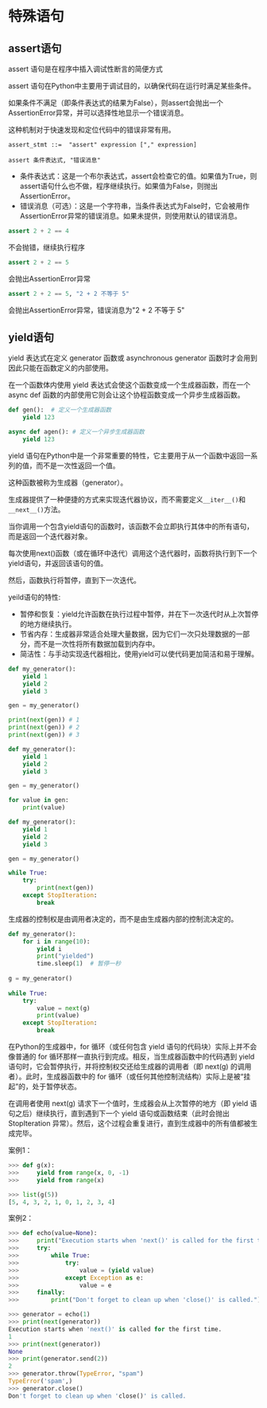 # 特殊语句

## assert语句

assert 语句是在程序中插入调试性断言的简便方式

assert 语句在Python中主要用于调试目的，以确保代码在运行时满足某些条件。

如果条件不满足（即条件表达式的结果为False），则assert会抛出一个AssertionError异常，并可以选择性地显示一个错误消息。

这种机制对于快速发现和定位代码中的错误非常有用。

```
assert_stmt ::=  "assert" expression ["," expression]

assert 条件表达式, "错误消息"
```

* 条件表达式：这是一个布尔表达式，assert会检查它的值。如果值为True，则assert语句什么也不做，程序继续执行。如果值为False，则抛出AssertionError。
* 错误消息（可选）：这是一个字符串，当条件表达式为False时，它会被用作AssertionError异常的错误消息。如果未提供，则使用默认的错误消息。


```python
assert 2 + 2 == 4
```

不会抛错，继续执行程序

```python
assert 2 + 2 == 5
```

会抛出AssertionError异常

```python
assert 2 + 2 == 5, "2 + 2 不等于 5"
```

会抛出AssertionError异常，错误消息为"2 + 2 不等于 5"


## yield语句

yield 表达式在定义 generator 函数或 asynchronous generator 函数时才会用到因此只能在函数定义的内部使用。

在一个函数体内使用 yield 表达式会使这个函数变成一个生成器函数，而在一个 async def 函数的内部使用它则会让这个协程函数变成一个异步生成器函数。

```python
def gen():  # 定义一个生成器函数
    yield 123

async def agen(): # 定义一个异步生成器函数
    yield 123
```

yield 语句在Python中是一个非常重要的特性，它主要用于从一个函数中返回一系列的值，而不是一次性返回一个值。

这种函数被称为生成器（generator）。

生成器提供了一种便捷的方式来实现迭代器协议，而不需要定义`__iter__()`和`__next__()`方法。

当你调用一个包含yield语句的函数时，该函数不会立即执行其体中的所有语句，而是返回一个迭代器对象。

每次使用next()函数（或在循环中迭代）调用这个迭代器时，函数将执行到下一个yield语句，并返回该语句的值。

然后，函数执行将暂停，直到下一次迭代。

yeild语句的特性:
* 暂停和恢复：yield允许函数在执行过程中暂停，并在下一次迭代时从上次暂停的地方继续执行。
* 节省内存：生成器非常适合处理大量数据，因为它们一次只处理数据的一部分，而不是一次性将所有数据加载到内存中。
* 简洁性：与手动实现迭代器相比，使用yield可以使代码更加简洁和易于理解。

```python
def my_generator():  
    yield 1  
    yield 2  
    yield 3  

gen = my_generator()

print(next(gen)) # 1
print(next(gen)) # 2
print(next(gen)) # 3
```

```python
def my_generator():  
    yield 1  
    yield 2  
    yield 3  

gen = my_generator()

for value in gen:  
    print(value)
```

```python
def my_generator():  
    yield 1  
    yield 2  
    yield 3  

gen = my_generator()

while True:  
    try:  
        print(next(gen))  
    except StopIteration:  
        break
```

生成器的控制权是由调用者决定的，而不是由生成器内部的控制流决定的。

```python
def my_generator():  
    for i in range(10):  
        yield i  
        print("yielded")  
        time.sleep(1)  # 暂停一秒  
  
g = my_generator()  
  
while True:  
    try:  
        value = next(g)  
        print(value)  
    except StopIteration:  
        break
```

在Python的生成器中，for 循环（或任何包含 yield 语句的代码块）实际上并不会像普通的 for 循环那样一直执行到完成。相反，当生成器函数中的代码遇到 yield 语句时，它会暂停执行，并将控制权交还给生成器的调用者（即 next(g) 的调用者）。此时，生成器函数中的 for 循环（或任何其他控制流结构）实际上是被“挂起”的，处于暂停状态。

在调用者使用 next(g) 请求下一个值时，生成器会从上次暂停的地方（即 yield 语句之后）继续执行，直到遇到下一个 yield 语句或函数结束（此时会抛出 StopIteration 异常）。然后，这个过程会重复进行，直到生成器中的所有值都被生成完毕。

案例1：
```python
>>> def g(x):
>>>     yield from range(x, 0, -1)
>>>     yield from range(x)

>>> list(g(5))
[5, 4, 3, 2, 1, 0, 1, 2, 3, 4]
```

案例2：
```python
>>> def echo(value=None):
>>>     print("Execution starts when 'next()' is called for the first time.")
>>>     try:
>>>         while True:
>>>             try:
>>>                 value = (yield value)
>>>             except Exception as e:
>>>                 value = e
>>>     finally:
>>>         print("Don't forget to clean up when 'close()' is called.")

>>> generator = echo(1)
>>> print(next(generator))
Execution starts when 'next()' is called for the first time.
1
>>> print(next(generator))
None
>>> print(generator.send(2))
2
>>> generator.throw(TypeError, "spam")
TypeError('spam',)
>>> generator.close()
Don't forget to clean up when 'close()' is called.
```